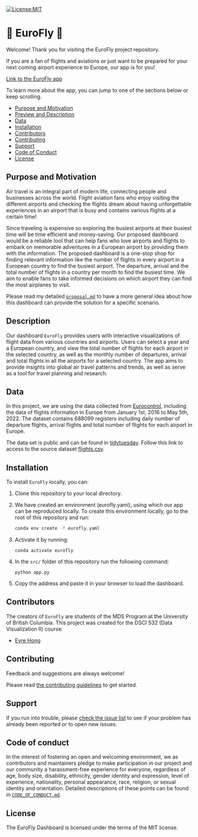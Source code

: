 [<img src="https://img.shields.io/badge/License-MIT-yellow.svg"
alt="License:MIT" />](https://opensource.org/licenses/MIT)

# 🛫️ EuroFly 🛬️

Welcome! Thank you for visiting the EuroFly project repository.

If you are a fan of flights and aviations or just want to be prepared for your next coming airport experience to Europe, our app is for you! 

[Link to the EuroFly app](https://eurofly.onrender.com)

To learn more about the app, you can jump to one of the sections below or keep scrolling.

* [Purpose and Motivation](#purpose-and-motivation)
* [Preview and Description](#dashboard-preview-and-description)
* [Data](#data)
* [Installation](#installation)
* [Contributors](#contributors)
* [Contributing](#contributing)
* [Support](#support)
* [Code of Conduct](#code-of-conduct)
* [License](#license)

## Purpose and Motivation

Air travel is an integral part of modern life, connecting people and businesses across the world. Flight aviation fans who enjoy visiting the different airports and checking the flights dream about having unforgettable experiences in an airport that is busy and contains various flights at a certain time! 

Since traveling is expensive so exploring the busiest airports at their busiest time will be time efficient and money-saving. Our proposed dashboard would be a reliable tool that can help fans who love airports and flights to embark on memorable adventures in a European airport by providing them with the information. The proposed dashboard is a one-stop shop for finding relevant information like the number of flights in every airport in a European country to find the busiest airport. The departure, arrival and the total number of flights in a country per month to find the busiest time. We aim to enable fans to take informed decisions on which airport they can find the most airplanes to visit.

Please read my detailed [`proposal.md`](https://github.com/eyrexh/EuroFly/blob/main/docs/proposal.md) to have a more general idea about how this dashboard can provide the solution for a specific scenario.

## Description

Our dashboard `EuroFly` provides users with interactive visualizations of flight data from various countries and airports. Users can select a year and a European country, and view the total number of flights for each airport in the selected country, as well as the monthly number of departures, arrival and total flights in all the airports for a selected country. The app aims to provide insights into global air travel patterns and trends, as well as serve as a tool for travel planning and research.

## Data

In this project, we are using the data collected from [Eurocontrol](https://ansperformance.eu/data/), including the data of flights information in Europe from January 1st, 2016 to May 5th, 2022. The dataset contains 688099 registers including daily number of departure flights, arrival flights and total number of flights for each airport in Europe.

The data set is public and can be found in [tidytuesday](https://github.com/rfordatascience/tidytuesday/tree/master/data/2022/2022-07-12). Follow this link to access to the source dataset [flights.csv](https://github.com/rfordatascience/tidytuesday/blob/master/data/2022/2022-07-12/flights.csv).

## Installation

To install `EuroFly` locally, you can:

1.  Clone this repository to your local directory.

2.  We have created an environment (eurofly.yaml), using which our app can be reproduced locally. To create this environment locally, go to the root of this repository and run:

    ``` bash
    conda env create -f eurofly.yaml
    ```

3.  Activate it by running:

        conda activate eurofly

4.  In the `src/` folder of this repository run the following command:

        python app.py

5.  Copy the address and paste it in your browser to load the dashboard.

## Contributors

The creators of `EuroFly` are students of the MDS Program at the University of British Columbia. This project was created for the DSCI 532 (Data Visualization II) course. 

* [Eyre Hong](https://github.com/eyrexh)

## Contributing

Feedback and suggestions are always welcome! 

Please read [the contributing guidelines](https://github.com/eyrexh/EuroFly/blob/main/CONTRIBUTING.md) to get started.

## Support

If you run into trouble, please [check the issue
list](https://github.com/eyrexh/EuroFly/issues) to see
if your problem has already been reported or to open new issues.

## Code of conduct

In the interest of fostering an open and welcoming environment, we as contributors and maintainers pledge to make participation in our project and our community a harassment-free experience for everyone, regardless of age, body size, disability, ethnicity, gender identity and expression, level of experience, nationality, personal appearance, race, religion, or sexual identity and orientation. Detailed descriptions
of these points can be found in [`CODE_OF_CONDUCT.md`](https://github.com/eyrexh/EuroFly/blob/main/CODE_OF_CONDUCT.md).

## License
The EuroFly Dashboard is licensed under the terms of the MIT license.
